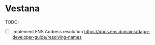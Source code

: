 # Vestana
TODO:
- [ ] Implement ENS Address resolution https://docs.ens.domains/dapp-developer-guide/resolving-names
